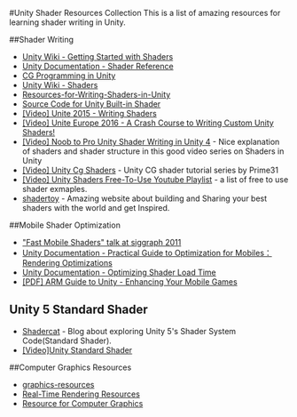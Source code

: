 #Unity Shader Resources Collection
This is a list of amazing resources for learning shader writing in Unity.


##Shader Writing
* [Unity Wiki - Getting Started with Shaders](http://wiki.unity3d.com/index.php/Getting_Started_with_Shaders)
* [Unity Documentation - Shader Reference](https://docs.unity3d.com/Manual/SL-Reference.html)
* [CG Programming in Unity](https://en.wikibooks.org/wiki/Cg_Programming/Unity "CG Programming in Unity")
* [Unity Wiki - Shaders](http://wiki.unity3d.com/index.php/Shaders)
* [Resources-for-Writing-Shaders-in-Unity](https://github.com/VoxelBoy/Resources-for-Writing-Shaders-in-Unity "Resources-for-Writing-Shaders-in-Unity")
* [Source Code for Unity Built-in Shader](https://forum.unity3d.com/threads/builtin-unity-shaders-source.2085/)
* [[Video] Unite 2015 - Writing Shaders](https://www.youtube.com/watch?v=epixwRw80MM)
* [[Video] Unite Europe 2016 - A Crash Course to Writing Custom Unity Shaders!](https://www.youtube.com/watch?v=3penhrrKCYg)
*  [[Video] Noob to Pro Unity Shader Writing in Unity 4](https://www.youtube.com/playlist?list=PLV4HCa5XqFT02gZOZ_Jb_A66wqDhZMCkN) - Nice explanation of shaders and shader structure in this good video series on Shaders in Unity
* [[Video] Unity Cg Shaders](https://www.youtube.com/watch?v=hDJQXzajiPg) - Unity CG shader tutorial series by Prime31
* [[Video] Unity Shaders Free-To-Use Youtube Playlist](https://www.youtube.com/watch?v=Cm-IPA4cySA&list=PLtt-rl-OtMbJFHEelLN5n9mLwL7bml1Ng&index=1) - a list of free to use shader exmaples.
* [shadertoy](https://www.shadertoy.com/) - Amazing website about building and Sharing your best shaders with the world and get Inspired.


##Mobile Shader Optimization
* ["Fast Mobile Shaders" talk at siggraph 2011](https://blogs.unity3d.com/2011/08/18/fast-mobile-shaders-talk-at-siggraph/)
* [Unity Documentation - Practical Guide to Optimization for Mobiles：Rendering Optimizations](https://docs.unity3d.com/Manual/MobileOptimizationPracticalRenderingOptimizations.html)
* [Unity Documentation - Optimizing Shader Load Time](https://docs.unity3d.com/Manual/OptimizingShaderLoadTime.html)
* [[PDF] ARM Guide to Unity - Enhancing Your Mobile Games](http://malideveloper.arm.com/downloads/ARM_guide_to_unity_enhancing_your_mobile_games_v2.pdf)

## Unity 5 Standard Shader
*  [Shadercat](http://www.shadercat.com/) - Blog about exploring Unity 5's Shader System Code(Standard Shader).
* [[Video]Unity Standard Shader](https://www.youtube.com/watch?v=fD_ho_ofY6A&list=PLraRC59GS-2p8mH9dEuzAVgFgwcS1Dxam)

##Computer Graphics Resources
* [graphics-resources](https://github.com/mattdesl/graphics-resources)
* [Real-Time Rendering Resources](http://www.realtimerendering.com/)
* [Resource for Computer Graphics](http://kesen.realtimerendering.com/ "Resource for Computer Graphics")
